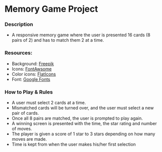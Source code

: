 # Memory Game Project

### Description  
* A responsive memory game where the user is presented 16 cards (8 pairs of 2) and has to match them 2 at a time.

### Resources:
* Background: [Freepik](https://www.freepik.com/free-vector/modern-abstract-colorful-background_930249.htm#term=mosaic&page=1&position=27)
* Icons: [FontAwsome](https://fontawesome.com/v4.7.0/icons/)
* Color icons: [FlatIcons](https://www.flaticon.com/packs/fruits-vegetables-6)
* Font: [Google Fonts](https://fonts.google.com/specimen/Mina)

### How to Play & Rules
* A user must select 2 cards at a time.
* Mismatched cards will be turned over, and the user must select a new pair of cards.
* Once all 8 pairs are matched, the user is prompted to play again.
* A winning screen is presented with the time, the star rating and number of moves.
* The player is given a score of 1 star to 3 stars depending on how many moves are made.
* Time is kept from when the user makes his/her first selection
